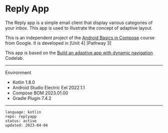 # Reply App

The Reply app is a simple email client that display various categories of your
inbox. This app is used to illustrate the concept of adaptive layout.

This is an independent project of the [Android Basics in Compose] course from Google. It is developed in [Unit 4] [Pathway 3]

This app is based on the [Build an adaptive app with dynamic navigation] Codelab.

[Android Basics in Compose]: https://developer.android.com/courses/android-basics-compose/course
[Unit 7]: https://developer.android.com/courses/android-basics-compose/unit-4
[Pathway 1]: https://developer.android.com/courses/pathways/android-basics-compose-unit-4-pathway-3
[Build an adaptive app with dynamic navigation]: https://developer.android.com/codelabs/basic-android-kotlin-compose-adaptive-navigation-for-large-screens

---

Environment

- Kotlin 1.8.0
- Android Studio Electric Eel 2022.1.1
- Compose BOM 2023.01.00
- Gradle Plugin 7.4.2

---

```
language: kotlin
repo: replyapp
status: active
updated: 2023-04-04
```